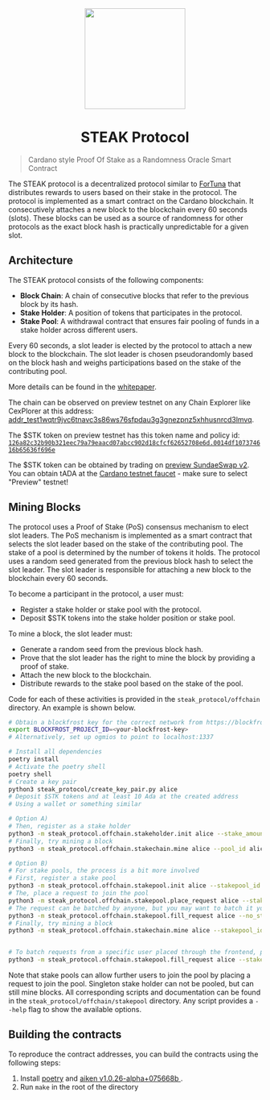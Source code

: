 <div align="center">
  <a href="https://github.com/STEAKProtocol/STEAKProtocol">
    <img src="https://steakprotocol.com/logo.png" width="200" />
  </a>
  <h1> STEAK Protocol </h1>
</div>  

> Cardano style Proof Of Stake as a Randomness Oracle Smart Contract

The STEAK protocol is a decentralized protocol similar to [ForTuna](https://github.com/cardano-miners/fortuna) that 
distributes rewards to users based on their stake in the protocol.
The protocol is implemented as a smart contract on the Cardano blockchain.
It consecutively attaches a new block to the blockchain every 60 seconds (slots).
These blocks can be used as a source of randomness for other protocols as the exact
block hash is practically unpredictable for a given slot.

## Architecture

The STEAK protocol consists of the following components:
- **Block Chain**: A chain of consecutive blocks that refer to the previous block by its hash.
- **Stake Holder**: A position of tokens that participates in the protocol.
- **Stake Pool**: A withdrawal contract that ensures fair pooling of funds in a stake holder across different users.

Every 60 seconds, a slot leader is elected by the protocol to attach a new block to the blockchain.
The slot leader is chosen pseudorandomly based on the block hash and weighs participations based on the stake of the contributing pool.

More details can be found in the [whitepaper](https://steakprotocol.com/whitepaper.pdf).

The chain can be observed on preview testnet on any Chain Explorer like CexPlorer at this address: [addr_test1wqtr9jvc6tnavc3s86ws76sfpdau3g3gnezpnz5xhhusnrcd3lmvq](https://preview.cexplorer.io/address/addr_test1wqtr9jvc6tnavc3s86ws76sfpdau3g3gnezpnz5xhhusnrcd3lmvq/tx#data).

The $STK token on preview testnet has this token name and policy id: [`126a82c32b90b321eec79a79eaacd07abcc902d18cfcf62652708e6d.0014df107374616b65636f696e`](https://preview.cexplorer.io/asset/asset17xpvsxzxvdw4rraeyj4jk3p0gcm9vdetdrh0fa)

The $STK token can be obtained by trading on [preview SundaeSwap v2](https://v2.preview.sundaeswap.finance/).
You can obtain tADA at the [Cardano testnet faucet](https://docs.cardano.org/cardano-testnets/tools/faucet/) - make sure to select "Preview" testnet!

## Mining Blocks

The protocol uses a Proof of Stake (PoS) consensus mechanism to elect slot leaders.
The PoS mechanism is implemented as a smart contract that selects the slot leader based on the stake of the contributing pool.
The stake of a pool is determined by the number of tokens it holds.
The protocol uses a random seed generated from the previous block hash to select the slot leader.
The slot leader is responsible for attaching a new block to the blockchain every 60 seconds.

To become a participant in the protocol, a user must:
- Register a stake holder or stake pool with the protocol.
- Deposit $STK tokens into the stake holder position or stake pool.

To mine a block, the slot leader must:
- Generate a random seed from the previous block hash.
- Prove that the slot leader has the right to mine the block by providing a proof of stake.
- Attach the new block to the blockchain.
- Distribute rewards to the stake pool based on the stake of the pool.

Code for each of these activities is provided in the `steak_protocol/offchain` directory.
An example is shown below.

```bash
# Obtain a blockfrost key for the correct network from https://blockfrost.io/
export BLOCKFROST_PROJECT_ID=<your-blockfrost-key>
# Alternatively, set up ogmios to point to localhost:1337

# Install all dependencies
poetry install
# Activate the poetry shell
poetry shell
# Create a key pair
python3 steak_protocol/create_key_pair.py alice
# Deposit $STK tokens and at least 10 Ada at the created address
# Using a wallet or something similar

# Option A)
# Then, register as a stake holder
python3 -m steak_protocol.offchain.stakeholder.init alice --stake_amount 1000 --stakeholder_id alice
# Finally, try mining a block
python3 -m steak_protocol.offchain.stakechain.mine alice --pool_id alice

# Option B)
# For stake pools, the process is a bit more involved
# First, register a stake pool
python3 -m steak_protocol.offchain.stakepool.init alice --stakepool_id apool
# The, place a request to join the pool
python3 -m steak_protocol.offchain.stakepool.place_request alice --stakepool_id apool --stakecoin_amount 10_000_000
# The request can be batched by anyone, but you may want to batch it yourself
python3 -m steak_protocol.offchain.stakepool.fill_request alice --no_stake_key
# Finally, try mining a block
python3 -m steak_protocol.offchain.stakechain.mine alice --stakepool_id apool


# To batch requests from a specific user placed through the frontend, put their staking key
python3 -m steak_protocol.offchain.stakepool.fill_request alice --stake_key stake_...
```

Note that stake pools can allow further users to join the pool by placing a request to join the pool.
Singleton stake holder can not be pooled, but can still mine blocks.
All corresponding scripts and documentation can be found in the `steak_protocol/offchain/stakepool` directory.
Any script provides a `--help` flag to show the available options.


## Building the contracts

To reproduce the contract addresses, you can build the contracts using the following steps:

1. Install [poetry](https://python-poetry.org/docs/#installation) and [aiken v1.0.26-alpha+075668b
](https://aiken-lang.org/installation-instructions).
2. Run `make` in the root of the directory

